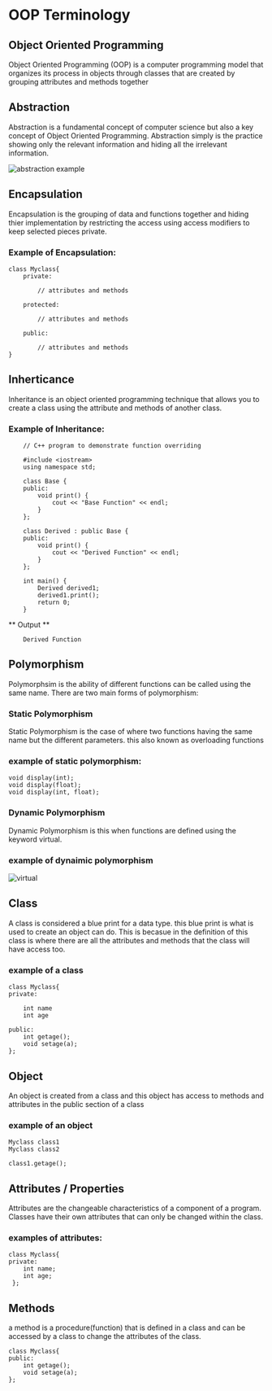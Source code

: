 # OOP Terminology

## Object Oriented Programming

Object Oriented Programming (OOP) is a computer programming model that organizes its process in objects through classes that are created by grouping attributes and methods together

## Abstraction

Abstraction is a fundamental concept of computer science but also a key 
concept of Object Oriented Programming. Abstraction simply is the 
practice showing only the relevant information and hiding all
the irrelevant information.

![abstraction example](https://journaldev.nyc3.digitaloceanspaces.com/2019/09/data-abstraction.png)


## Encapsulation

Encapsulation is the grouping of data and functions together and hiding 
thier implementation by restricting the access using access modifiers
to keep selected pieces private.

### Example of Encapsulation: 
```
class Myclass{
    private:

        // attributes and methods

    protected:
    
        // attributes and methods

    public:

        // attributes and methods
}
```

## Inherticance

Inheritance is an object oriented programming technique that allows you 
to create a class using the attribute and methods of another class.

### Example of Inheritance:

```
    // C++ program to demonstrate function overriding

    #include <iostream>
    using namespace std;

    class Base {
    public:
        void print() {
            cout << "Base Function" << endl;
        }
    };

    class Derived : public Base {
    public:
        void print() {
            cout << "Derived Function" << endl;
        }
    };

    int main() {
        Derived derived1;
        derived1.print();
        return 0;
    }
```
** Output **
```
    Derived Function
```

## Polymorphism

Polymorphsim is the ability of different functions can be called using 
the same name. There are two main forms of polymorphism:

### Static Polymorphism

Static Polymorphism is the case of where two functions having the same 
name but the different parameters. this also known as overloading 
functions

### example of static polymorphism:

```
void display(int);
void display(float);
void display(int, float);
```

### Dynamic Polymorphism

Dynamic Polymorphism is this when functions are defined using the keyword 
virtual.

### example of dynaimic polymorphism

![virtual](https://miro.medium.com/max/1300/1*4ioFiXqE2ddWgKWVpc_F5Q.png)

## Class

A class is considered a blue print for a data type. this blue print is 
what is used to create an object can do. This is becasue in the 
definition of this class is where there are all the attributes and 
methods that the class will have access too.

### example of a class

```
class Myclass{
private:

    int name
    int age

public:
    int getage();
    void setage(a);
};
```

## Object

An object is created from a class and this object has access to methods 
and attributes in the public section of a class

### example of an object
```
Myclass class1
Myclass class2

class1.getage();
```

## Attributes / Properties 

Attributes are the changeable characteristics of a component of a 
program. Classes have their own attributes that can only be changed 
within the class.

### examples of attributes:

```
class Myclass{
private: 
    int name;
    int age;
 };
```

## Methods

a method is a procedure(function) that is defined in a class and can be accessed by a class to change the attributes of the class.

```
class Myclass{
public:
    int getage();
    void setage(a);
};
```







